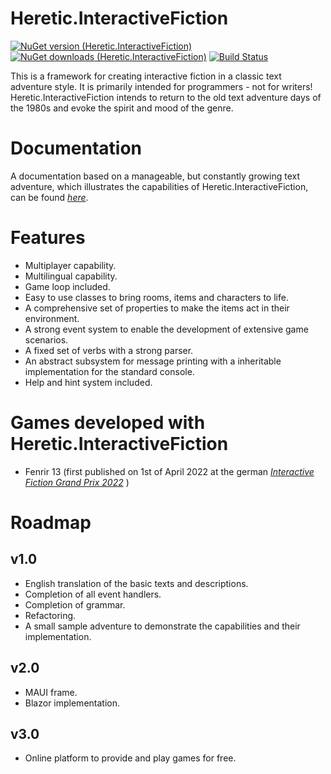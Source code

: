 # Heretic.InteractiveFiction
[![NuGet version (Heretic.InteractiveFiction)](https://img.shields.io/nuget/v/Heretic.InteractiveFiction)](https://www.nuget.org/packages/Heretic.InteractiveFiction/)
[![NuGet downloads (Heretic.InteractiveFiction)](https://img.shields.io/nuget/dt/Heretic.InteractiveFiction)](https://www.nuget.org/packages/Heretic.InteractiveFiction/)
[![Build Status](https://biegota.visualstudio.com/Games/_apis/build/status/Heretic-CI?branchName=master)](https://biegota.visualstudio.com/Games/_build/latest?definitionId=7&branchName=master)

This is a framework for creating interactive fiction in a classic text adventure style. It is primarily intended for programmers - not for writers!  
Heretic.InteractiveFiction intends to return to the old text adventure days of the 1980s and evoke the spirit and mood of the genre.

# Documentation
A documentation based on a manageable, but constantly growing text adventure, which illustrates the capabilities of Heretic.InteractiveFiction, can be found [_here_](https://github.com/biegomar/Heretic.InteractiveFiction/tree/main/doc).

# Features
* Multiplayer capability.
* Multilingual capability.
* Game loop included.
* Easy to use classes to bring rooms, items and characters to life.
* A comprehensive set of properties to make the items act in their environment.
* A strong event system to enable the development of extensive game scenarios.
* A fixed set of verbs with a strong parser.
* An abstract subsystem for message printing with a inheritable implementation for the standard console.
* Help and hint system included.

# Games developed with Heretic.InteractiveFiction
* Fenrir 13 (first published on 1st of April 2022 at the german [_Interactive Fiction Grand Prix 2022_](https://ifwizz.de/grand-prix-2022.html) )

# Roadmap
## v1.0
* English translation of the basic texts and descriptions.
* Completion of all event handlers.
* Completion of grammar.
* Refactoring.
* A small sample adventure to demonstrate the capabilities and their implementation.

## v2.0
* MAUI frame.
* Blazor implementation.

## v3.0
* Online platform to provide and play games for free. 